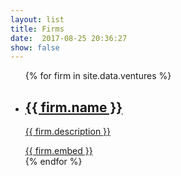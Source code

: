 ```yaml
---
layout: list
title: Firms
date:  2017-08-25 20:36:27
show: false
---
```

<div id="home">
  <ul class="posts">
    {% for firm in site.data.ventures %}
    <li>
      <a href="{{firm.url}}">
        <h2>
          <strong>{{ firm.name }}</strong>
        </h2>
        <p>{{ firm.description }}</p>
        {{ firm.embed }}
      </a>
    </li>
    {% endfor %}
  </ul>
</div>
